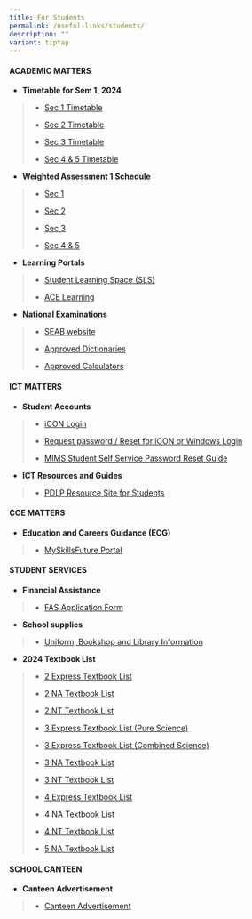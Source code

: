 ```yaml
---
title: For Students
permalink: /useful-links/students/
description: ""
variant: tiptap
---
```

<h4><strong>ACADEMIC MATTERS</strong></h4><p></p><ul data-tight="true" class="tight"><li><p><strong>Timetable for Sem 1, 2024</strong></p></li></ul><blockquote><ul data-tight="true" class="tight"><li><p><a href="/files/Useful Links/Students/Students/Secondary_1.pdf" rel="noopener noreferrer nofollow" target="_blank">Sec 1 Timetable</a></p></li><li><p><a href="/files/Useful Links/Students/Students/Secondary_2.pdf" rel="noopener noreferrer nofollow" target="_blank">Sec 2 Timetable</a></p></li><li><p><a href="/files/Useful Links/Students/Students/Secondary_3.pdf" rel="noopener noreferrer nofollow" target="_blank">Sec 3 Timetable</a></p></li><li><p><a href="/files/Useful Links/Students/Students/Secondary_4_5.pdf" rel="noopener noreferrer nofollow" target="_blank">Sec 4 &amp; 5 Timetable</a></p></li></ul></blockquote><ul data-tight="true" class="tight"><li><p><strong>Weighted Assessment 1 Schedule</strong></p></li></ul><blockquote><ul data-tight="true" class="tight"><li><p><a href="/files/Useful Links/Students/Weighted Assessments/18 jan sec 1 consolidated wa1 schedule 2024.pdf" rel="noopener noreferrer nofollow" target="_blank">Sec 1 </a></p></li><li><p><a href="/files/Useful Links/Students/Weighted Assessments/18 jan sec 2 consolidated wa1 schedule 2024.pdf" rel="noopener noreferrer nofollow" target="_blank">Sec 2</a></p></li><li><p><a href="/files/Useful Links/Students/Weighted Assessments/18 jan sec_3 consolidated wa1 schedule 2024.pdf" rel="noopener noreferrer nofollow" target="_blank">Sec 3</a></p></li><li><p><a href="/files/Useful Links/Students/Weighted Assessments/18 jan sec 4 &amp; 5 consolidated wa1 schedule 2024.pdf" rel="noopener noreferrer nofollow" target="_blank">Sec 4 &amp; 5</a></p></li></ul></blockquote><ul data-tight="true" class="tight"><li><p><strong>Learning Portals</strong></p></li></ul><blockquote><ul data-tight="true" class="tight"><li><p><a href="https://vle.learning.moe.edu.sg/login" rel="noopener noreferrer nofollow" target="_blank">Student Learning Space (SLS)</a></p></li><li><p><a href="https://www.ace-learning.com/" rel="noopener noreferrer nofollow" target="_blank">ACE Learning</a></p></li></ul></blockquote><ul data-tight="true" class="tight"><li><p><strong>National Examinations</strong></p></li></ul><blockquote><ul data-tight="true" class="tight"><li><p><a href="https://www.seab.gov.sg/" rel="noopener noreferrer nofollow" target="_blank">SEAB website</a></p></li><li><p><a href="https://www.seab.gov.sg/home/examinations/approved-dictionaries" rel="noopener noreferrer nofollow" target="_blank">Approved Dictionaries</a></p></li><li><p><a href="/files/Useful%20Links/Students/Students/GuidelinesCalculators.pdf" rel="noopener noreferrer nofollow" target="_blank">Approved Calculators</a></p></li></ul></blockquote><h4><strong>ICT MATTERS</strong></h4><ul data-tight="true" class="tight"><li><p><strong>Student Accounts</strong></p></li></ul><blockquote><ul data-tight="true" class="tight"><li><p><a href="https://workspace.google.com/dashboard" rel="noopener noreferrer nofollow" target="_blank">iCON Login</a></p></li><li><p><a href="https://form.gov.sg/658cb72e34123000115fcb83" rel="noopener noreferrer nofollow" target="_blank">Request password / Reset for iCON or Windows Login</a></p></li><li><p><a href="/files/Useful%20Links/Students/Students/mims%20student%20self%20service%20password%20reset%20guide.pdf" rel="noopener noreferrer nofollow" target="_blank">MIMS Student Self Service Password Reset Guide</a></p></li></ul></blockquote><ul data-tight="true" class="tight"><li><p><strong>ICT Resources and Guides</strong></p></li></ul><blockquote><ul data-tight="true" class="tight"><li><p><a href="https://sites.google.com/moe.edu.sg/chijsjcpdlp/for-student?authuser=0" rel="noopener noreferrer nofollow" target="_blank">PDLP Resource Site for Students</a></p></li></ul></blockquote><h4><strong>CCE MATTERS</strong></h4><ul data-tight="true" class="tight"><li><p><strong>Education and Careers Guidance (ECG)</strong></p></li></ul><blockquote><ul data-tight="true" class="tight"><li><p><a href="https://www.myskillsfuture.gov.sg/content/student/en/secondary.html" rel="noopener noreferrer nofollow" target="_blank">MySkillsFuture Portal</a></p></li></ul></blockquote><h4><strong>STUDENT SERVICES</strong></h4><ul data-tight="true" class="tight"><li><p><strong>Financial Assistance</strong></p></li></ul><blockquote><ul data-tight="true" class="tight"><li><p><a href="/files/Useful%20Links/Financial%20Assistance/MOE%20FAS%20Application%20Form%20Oct%202022.pdf" rel="noopener noreferrer nofollow" target="_blank">FAS Application Form</a></p></li></ul></blockquote><ul data-tight="true" class="tight"><li><p><strong>School supplies</strong></p></li></ul><blockquote><ul data-tight="true" class="tight"><li><p><a href="/useful-links/student-services/" rel="noopener noreferrer nofollow" target="_blank">Uniform, Bookshop and Library Information</a></p></li></ul></blockquote><ul data-tight="true" class="tight"><li><p><strong>2024 Textbook List</strong></p></li></ul><blockquote><ul data-tight="true" class="tight"><li><p><a href="/files/Useful%20Links/Student%20Services/Booklist/2e%20textbook%20list%202024.pdf" rel="noopener noreferrer nofollow" target="_blank">2 Express Textbook List</a></p></li><li><p><a href="/files/Useful%20Links/Student%20Services/Booklist/2na%20textbook%20list%202024.pdf" rel="noopener noreferrer nofollow" target="_blank">2 NA Textbook List</a></p></li><li><p><a href="/files/Useful%20Links/Student%20Services/Booklist/2nt%20textbook%20list%202024.pdf" rel="noopener noreferrer nofollow" target="_blank">2 NT Textbook List</a></p></li><li><p><a href="/files/Useful%20Links/Student%20Services/Booklist/3e%20pure%20sci%20textbook%20list%202024.pdf" rel="noopener noreferrer nofollow" target="_blank">3 Express Textbook List (Pure Science)</a></p></li><li><p><a href="/files/Useful%20Links/Student%20Services/Booklist/3e%20combined%20sci%20textbook%20list%202024.pdf" rel="noopener noreferrer nofollow" target="_blank">3 Express Textbook List (Combined Science)</a></p></li><li><p><a href="/files/Useful%20Links/Student%20Services/Booklist/3na%20textbook%20list%202024.pdf" rel="noopener noreferrer nofollow" target="_blank">3 NA Textbook List</a></p></li><li><p><a href="/files/Useful%20Links/Student%20Services/Booklist/3nt%20textbook%20list%202024.pdf" rel="noopener noreferrer nofollow" target="_blank">3 NT Textbook List</a></p></li><li><p><a href="/files/Useful%20Links/Student%20Services/Booklist/4e%20textbook%20list%202024.pdf" rel="noopener noreferrer nofollow" target="_blank">4 Express Textbook List</a></p></li><li><p><a href="/files/Useful%20Links/Student%20Services/Booklist/4na%20textbook%20list%202024.pdf" rel="noopener noreferrer nofollow" target="_blank">4 NA Textbook List</a></p></li><li><p><a href="/files/Useful%20Links/Student%20Services/Booklist/4nt%20textbook%20list%202024.pdf" rel="noopener noreferrer nofollow" target="_blank">4 NT Textbook List</a></p></li><li><p><a href="/files/Useful%20Links/Student%20Services/Booklist/5na%20textbook%20list%202024.pdf" rel="noopener noreferrer nofollow" target="_blank">5 NA Textbook List</a></p></li></ul></blockquote><h4><strong>SCHOOL CANTEEN</strong></h4><ul data-tight="true" class="tight"><li><p><strong>Canteen Advertisement</strong></p></li></ul><blockquote><ul data-tight="true" class="tight"><li><p><a href="/canteen-advertisement/" rel="noopener noreferrer nofollow" target="_blank">Canteen Advertisement</a></p></li></ul></blockquote><p></p>